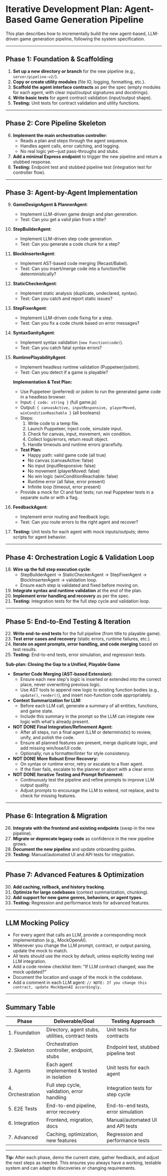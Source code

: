 # Iterative Development Plan: Agent-Based Game Generation Pipeline

This plan describes how to incrementally build the new agent-based, LLM-driven game generation pipeline, following the system specification.

---

## Phase 1: Foundation & Scaffolding
1. **Set up a new directory or branch** for the new pipeline (e.g., `server/pipeline-v2/`).
2. **Copy or create utility modules** (file IO, logging, formatting, etc.).
3. **Scaffold the agent interface contracts** as per the spec (empty modules for each agent, with clear input/output signatures and docstrings).
4. **Write basic tests** for agent contract validation (input/output shape).
5. **Testing:** Unit tests for contract validation and utility functions.

---

## Phase 2: Core Pipeline Skeleton
6. **Implement the main orchestration controller**:
   - Reads a plan and steps through the agent sequence.
   - Handles agent calls, error catching, and logging.
   - No real logic yet—just pass-throughs and stubs.
7. **Add a minimal Express endpoint** to trigger the new pipeline and return a stubbed response.
8. **Testing:** Endpoint test and stubbed pipeline test (integration test for controller flow).

---

## Phase 3: Agent-by-Agent Implementation
9. **GameDesignAgent & PlannerAgent**:
   - Implement LLM-driven game design and plan generation.
   - Test: Can you get a valid plan from a title?
10. **StepBuilderAgent**:
    - Implement LLM-driven step code generation.
    - Test: Can you generate a code chunk for a step?
11. **BlockInserterAgent**:
    - Implement AST-based code merging (Recast/Babel).
    - Test: Can you insert/merge code into a function/file deterministically?
12. **StaticCheckerAgent**:
    - Implement static analysis (duplicate, undeclared, syntax).
    - Test: Can you catch and report static issues?
13. **StepFixerAgent**:
    - Implement LLM-driven code fixing for a step.
    - Test: Can you fix a code chunk based on error messages?
14. **SyntaxSanityAgent**:
    - Implement syntax validation (`new Function(code)`).
    - Test: Can you catch fatal syntax errors?
15. **RuntimePlayabilityAgent**:
    - Implement headless runtime validation (Puppeteer/jsdom).
    - Test: Can you detect if a game is playable?
    
    **Implementation & Test Plan:**
    - Use Puppeteer (preferred) or jsdom to run the generated game code in a headless browser.
    - Input: `{ code: string }` (full game.js)
    - Output: `{ canvasActive, inputResponsive, playerMoved, winConditionReachable }` (all booleans)
    - Steps:
      1. Write code to a temp file.
      2. Launch Puppeteer, inject code, simulate input.
      3. Check for canvas, input, movement, win condition.
      4. Collect logs/errors, return result object.
      5. Handle timeouts and runtime errors gracefully.
    - **Test Plan:**
      - Happy path: valid game code (all true)
      - No canvas (canvasActive: false)
      - No input (inputResponsive: false)
      - No movement (playerMoved: false)
      - No win logic (winConditionReachable: false)
      - Runtime error (all false, error present)
      - Infinite loop (timeout, error present)
    - Provide a mock for CI and fast tests; run real Puppeteer tests in a separate suite or with a flag.
16. **FeedbackAgent**:
    - Implement error routing and feedback logic.
    - Test: Can you route errors to the right agent and recover?
17. **Testing:** Unit tests for each agent with mock inputs/outputs; demo scripts for agent behavior.

---

## Phase 4: Orchestration Logic & Validation Loop
18. **Wire up the full step execution cycle**:
    - StepBuilderAgent → StaticCheckerAgent → StepFixerAgent → BlockInserterAgent → validation loop.
    - Ensure each step is validated and fixed before moving on.
19. **Integrate syntax and runtime validation** at the end of the plan.
20. **Implement error handling and recovery** as per the spec.
21. **Testing:** Integration tests for the full step cycle and validation loop.

---

## Phase 5: End-to-End Testing & Iteration
22. **Write end-to-end tests** for the full pipeline (from title to playable game).
23. **Test error cases and recovery** (static errors, runtime failures, etc.).
24. **Iterate on agent prompts, error handling, and code merging** based on test results.
25. **Testing:** End-to-end tests, error simulation, and regression tests.

**Sub-plan: Closing the Gap to a Unified, Playable Game**
- **Smarter Code Merging (AST-based Extension):**
  - Ensure each new step's logic is inserted or extended into the correct place, never overwriting previous logic.
  - Use AST tools to append new logic to existing function bodies (e.g., `update()`, `render()`), and insert non-function code appropriately.
- **Context Summarization for LLM:**
  - Before each LLM call, generate a summary of all entities, functions, and game state.
  - Include this summary in the prompt so the LLM can integrate new logic with what's already present.
- **NOT DONE Final Integration/Refinement Agent:**
  - After all steps, run a final agent (LLM or deterministic) to review, unify, and polish the code.
  - Ensure all planned features are present, merge duplicate logic, and add missing win/lose/UI code.
  - Optionally, run a formatter/linter for style consistency.
- **NOT DONE More Robust Error Recovery:**
  - On syntax or runtime error, retry or escalate to a fixer agent.
  - If the fixer fails, escalate to the planner or abort with a clear error.
- **NOT DONE Iterative Testing and Prompt Refinement:**
  - Continuously test the pipeline and refine prompts to improve LLM output quality.
  - Adjust prompts to encourage the LLM to extend, not replace, and to check for missing features.

---

## Phase 6: Integration & Migration
26. **Integrate with the frontend and existing endpoints** (swap in the new pipeline).
27. **Migrate or deprecate legacy code** as confidence in the new pipeline grows.
28. **Document the new pipeline** and update onboarding guides.
29. **Testing:** Manual/automated UI and API tests for integration.

---

## Phase 7: Advanced Features & Optimization
30. **Add caching, rollback, and history tracking**.
31. **Optimize for large codebases** (context summarization, chunking).
32. **Add support for new game genres, behaviors, or agent types**.
33. **Testing:** Regression and performance tests for advanced features.

---

## LLM Mocking Policy

- For every agent that calls an LLM, provide a corresponding mock implementation (e.g., MockOpenAI).
- Whenever you change the LLM prompt, contract, or output parsing, update the mock to match.
- All tests should use the mock by default, unless explicitly testing real LLM integration.
- Add a code review checklist item: "If LLM contract changed, was the mock updated?"
- Document the location and usage of the mock in the codebase.
- Add a comment in each LLM agent: `// NOTE: If you change this contract, update MockOpenAI accordingly.`

---

## Summary Table

| Phase         | Deliverable/Goal                                 | Testing Approach                        |
|---------------|--------------------------------------------------|-----------------------------------------|
| 1. Foundation | Directory, agent stubs, utilities, contract tests| Unit tests for contracts                |
| 2. Skeleton   | Orchestration controller, endpoint, stubs        | Endpoint test, stubbed pipeline test    |
| 3. Agents     | Each agent implemented & tested in isolation     | Unit tests for each agent               |
| 4. Orchestration | Full step cycle, validation, error handling   | Integration tests for step cycle        |
| 5. E2E Tests  | End-to-end pipeline, error recovery              | End-to-end tests, error simulation      |
| 6. Integration| Frontend, migration, docs                        | Manual/automated UI and API tests       |
| 7. Advanced   | Caching, optimization, new features              | Regression and performance tests        |

---

**Tip:**
After each phase, demo the current state, gather feedback, and adjust the next steps as needed. This ensures you always have a working, testable system and can adapt to discoveries or changing requirements. 